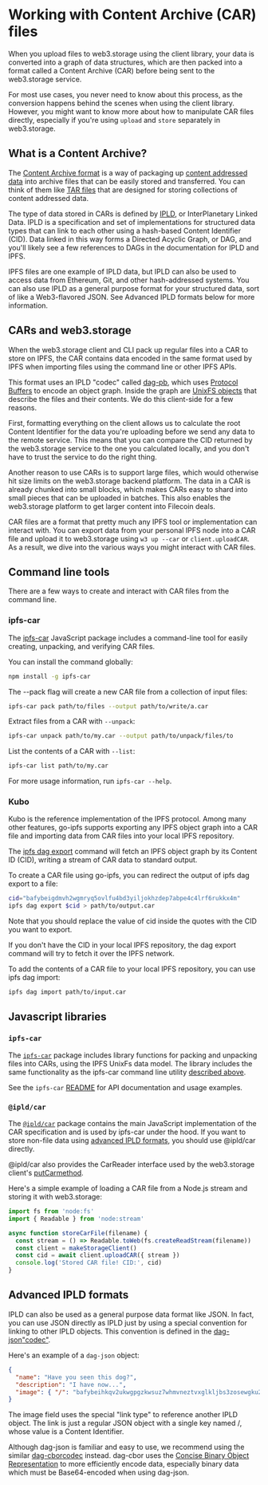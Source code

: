 # Working with Content Archive (CAR) files

When you upload files to web3.storage using the client library, your data is converted into a graph of data structures, which are then packed into a format called a Content Archive (CAR) before being sent to the web3.storage service.

For most use cases, you never need to know about this process, as the conversion happens behind the scenes when using the client library. However, you might want to know more about how to manipulate CAR files directly, especially if you're using `upload` and `store` separately in web3.storage.

## What is a Content Archive?

The [Content Archive format](https://ipld.io/specs/transport/car/) is a way of packaging up [content addressed data](https://web3.storage/docs/concepts/content-addressing/) into archive files that can be easily stored and transferred. You can think of them like [TAR files](https://en.wikipedia.org/wiki/Tar_\(computing\)) that are designed for storing collections of content addressed data.

The type of data stored in CARs is defined by [IPLD](https://ipld.io/), or InterPlanetary Linked Data. IPLD is a specification and set of implementations for structured data types that can link to each other using a hash-based Content Identifier (CID). Data linked in this way forms a Directed Acyclic Graph, or DAG, and you'll likely see a few references to DAGs in the documentation for IPLD and IPFS.

IPFS files are one example of IPLD data, but IPLD can also be used to access data from Ethereum, Git, and other hash-addressed systems. You can also use IPLD as a general purpose format for your structured data, sort of like a Web3-flavored JSON. See Advanced IPLD formats below for more information.

## CARs and web3.storage

When the web3.storage client and CLI pack up regular files into a CAR to store on IPFS, the CAR contains data encoded in the same format used by IPFS when importing files using the command line or other IPFS APIs.

This format uses an IPLD "codec" called [dag-pb](https://ipld.io/docs/codecs/known/dag-pb/), which uses [Protocol Buffers](https://developers.google.com/protocol-buffers) to encode an object graph. Inside the graph are [UnixFS objects](https://docs.ipfs.io/concepts/file-systems/#unix-file-system-unixfs) that describe the files and their contents. We do this client-side for a few reasons.

First, formatting everything on the client allows us to calculate the root Content Identifier for the data you're uploading before we send any data to the remote service. This means that you can compare the CID returned by the web3.storage service to the one you calculated locally, and you don't have to trust the service to do the right thing.

Another reason to use CARs is to support large files, which would otherwise hit size limits on the web3.storage backend platform. The data in a CAR is already chunked into small blocks, which makes CARs easy to shard into small pieces that can be uploaded in batches. This also enables the web3.storage platform to get larger content into Filecoin deals.

CAR files are a format that pretty much any IPFS tool or implementation can interact with. You can export data from your personal IPFS node into a CAR file and upload it to web3.storage using `w3 up --car` or `client.uploadCAR`. As a result, we dive into the various ways you might interact with CAR files.

## Command line tools

There are a few ways to create and interact with CAR files from the command line.

### ipfs-car

The [ipfs-car](https://github.com/web3-storage/ipfs-car) JavaScript package includes a command-line tool for easily creating, unpacking, and verifying CAR files.

You can install the command globally:

```sh
npm install -g ipfs-car
```

The --pack flag will create a new CAR file from a collection of input files:

```sh
ipfs-car pack path/to/files --output path/to/write/a.car
```

Extract files from a CAR with `--unpack`:

```sh
ipfs-car unpack path/to/my.car --output path/to/unpack/files/to
```

List the contents of a CAR with `--list`:

```sh
ipfs-car list path/to/my.car
```

For more usage information, run `ipfs-car --help`.

### Kubo

Kubo is the reference implementation of the IPFS protocol. Among many other features, go-ipfs supports exporting any IPFS object graph into a CAR file and importing data from CAR files into your local IPFS repository.

The [ipfs dag export](https://docs.ipfs.io/reference/cli/#ipfs-dag-export) command will fetch an IPFS object graph by its Content ID (CID), writing a stream of CAR data to standard output.

To create a CAR file using go-ipfs, you can redirect the output of ipfs dag export to a file:

```sh
cid="bafybeigdmvh2wgmryq5ovlfu4bd3yiljokhzdep7abpe4c4lrf6rukkx4m"
ipfs dag export $cid > path/to/output.car
```

Note that you should replace the value of cid inside the quotes with the CID you want to export.

If you don't have the CID in your local IPFS repository, the dag export command will try to fetch it over the IPFS network.

To add the contents of a CAR file to your local IPFS repository, you can use ipfs dag import:

```sh
ipfs dag import path/to/input.car
```

## Javascript libraries

### `ipfs-car`

The [`ipfs-car`](https://github.com/web3-storage/ipfs-car) package includes library functions for packing and unpacking files into CARs, using the IPFS UnixFs data model. The library includes the same functionality as the ipfs-car command line utility [described above](https://web3.storage/docs/how-tos/work-with-car-files/#ipfs-car).

See the `ipfs-car` [README](https://github.com/web3-storage/ipfs-car#api) for API documentation and usage examples.

### `@ipld/car`

The [`@ipld/car`](https://github.com/ipld/js-car) package contains the main JavaScript implementation of the CAR specification and is used by ipfs-car under the hood. If you want to store non-file data using [advanced IPLD formats](https://web3.storage/docs/how-tos/work-with-car-files/#advanced-ipld-formats), you should use @ipld/car directly.

@ipld/car also provides the CarReader interface used by the web3.storage client's [putCar](https://web3.storage/docs/reference/js-client-library/#store-car-files)[method](https://web3.storage/docs/reference/js-client-library/#store-car-files).

Here's a simple example of loading a CAR file from a Node.js stream and storing it with web3.storage:

```js
import fs from 'node:fs'
import { Readable } from 'node:stream'

async function storeCarFile(filename) {
  const stream = () => Readable.toWeb(fs.createReadStream(filename))
  const client = makeStorageClient()
  const cid = await client.uploadCAR({ stream })
  console.log('Stored CAR file! CID:', cid)
}
```

## Advanced IPLD formats

IPLD can also be used as a general purpose data format like JSON. In fact, you can use JSON directly as IPLD just by using a special convention for linking to other IPLD objects. This convention is defined in the [dag-json](https://ipld.io/docs/codecs/known/dag-json/)["codec"](https://ipld.io/docs/codecs/known/dag-json/).

Here's an example of a `dag-json` object:

```json
{
  "name": "Have you seen this dog?",
  "description": "I have now...",
  "image": { "/": "bafybeihkqv2ukwgpgzkwsuz7whmvneztvxglkljbs3zosewgku2cfluvba" }
}
```

The image field uses the special "link type" to reference another IPLD object. The link is just a regular JSON object with a single key named /, whose value is a Content Identifier.

Although dag-json is familiar and easy to use, we recommend using the similar [dag-cbor](https://ipld.io/docs/codecs/known/dag-cbor/)[codec](https://ipld.io/docs/codecs/known/dag-cbor/) instead. dag-cbor uses the [Concise Binary Object Representation](https://cbor.io/) to more efficiently encode data, especially binary data which must be Base64-encoded when using dag-json.
